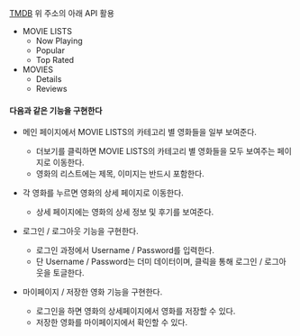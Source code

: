 [TMDB](https://developer.themoviedb.org/docs/getting-started)
위 주소의 아래 API 활용

- MOVIE LISTS
  - Now Playing
  - Popular
  - Top Rated
- MOVIES
  - Details
  - Reviews

#### 다음과 같은 기능을 구현한다

- 메인 페이지에서 MOVIE LISTS의 카테고리 별 영화들을 일부 보여준다.

  - 더보기를 클릭하면 MOVIE LISTS의 카테고리 별 영화들을 모두 보여주는 페이지로 이동한다.
  - 영화의 리스트에는 제목, 이미지는 반드시 포함한다.

- 각 영화를 누르면 영화의 상세 페이지로 이동한다.

  - 상세 페이지에는 영화의 상세 정보 및 후기를 보여준다.

- 로그인 / 로그아웃 기능을 구현한다.

  - 로그인 과정에서 Username / Password를 입력한다.
  - 단 Username / Password는 더미 데이터이며, 클릭을 통해 로그인 / 로그아웃을 토글한다.

- 마이페이지 / 저장한 영화 기능을 구현한다.
  - 로그인을 하면 영화의 상세페이지에서 영화를 저장할 수 있다.
  - 저장한 영화를 마이페이지에서 확인할 수 있다.
